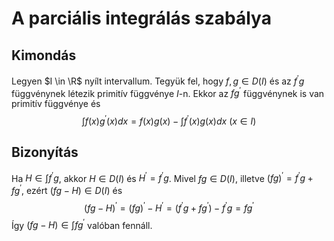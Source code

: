# A parciális integrálás szabálya

## Kimondás
Legyen $I \in \R$ nyílt intervallum. Tegyük fel, hogy $f, g \in D(I)$
és az $f^{\prime}g$ függvénynek létezik primitív függvénye $I$-n.
Ekkor az $fg^{\prime}$ függvénynek is van primitív függvénye és
$$\int{f(x)g^{\prime}(x)dx} = f(x)g(x) - \int{f^{\prime}(x)g(x)dx} \ (x \in I)$$

## Bizonyítás
Ha $H \in \int{f^{\prime}g}$, akkor $H \in D(I)$ és $H^{\prime} = f^{\prime}g$.
Mivel $fg \in D(I)$, illetve $(fg)^{\prime} = f^{\prime}g + fg^{\prime}$, ezért $(fg-H) \in D(I)$ és
$$(fg-H)^{\prime} = (fg)^{\prime} - H^{\prime} = (f^{\prime}g + fg^{\prime}) -f^{\prime}g = fg^{\prime}$$
Így $(fg-H) \in \int{fg^{\prime}}$ valóban fennáll.
